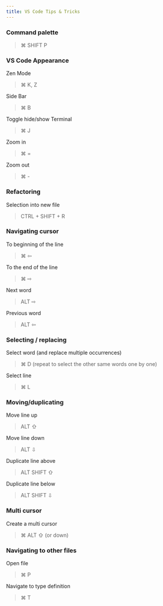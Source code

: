 ```yaml
---
title: VS Code Tips & Tricks
---
```


### Command palette

> ⌘ SHIFT P

### VS Code Appearance

Zen Mode

> ⌘ K, Z

Side Bar

> ⌘ B

Toggle hide/show Terminal

> ⌘ J

Zoom in

> ⌘ =

Zoom out

> ⌘ -

### Refactoring

Selection into new file

> CTRL + SHIFT + R

### Navigating cursor

To beginning of the line

> ⌘ ⇦

To the end of the line

> ⌘ ⇨

Next word

> ALT ⇨

Previous word

> ALT ⇦

### Selecting / replacing

Select word
(and replace multiple occurrences)

> ⌘ D
> (repeat to select the other same words one by one)

Select line

> ⌘ L

### Moving/duplicating

Move line up

> ALT ⇧

Move line down

> ALT ⇩

Duplicate line above

> ALT SHIFT ⇧

Duplicate line below

> ALT SHIFT ⇩

### Multi cursor

Create a multi cursor

> ⌘ ALT ⇧
> (or down)

### Navigating to other files

Open file

> ⌘ P

Navigate to type definition

> ⌘ T
